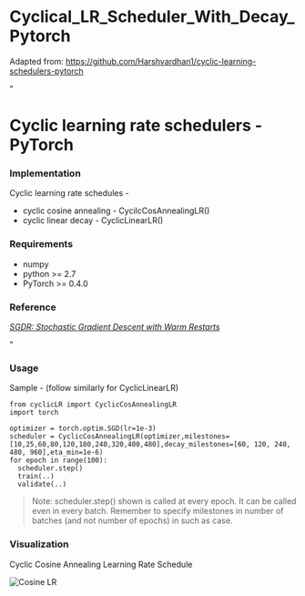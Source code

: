 # Cyclical_LR_Scheduler_With_Decay_Pytorch
Adapted from: https://github.com/Harshvardhan1/cyclic-learning-schedulers-pytorch


" 

# Cyclic learning rate schedulers -PyTorch

### Implementation
Cyclic learning rate schedules -
- cyclic cosine annealing - CycilcCosAnnealingLR()
- cyclic linear decay - CyclicLinearLR()

### Requirements
- numpy 
- python >= 2.7
- PyTorch >= 0.4.0

### Reference
<a href= https://arxiv.org/pdf/1608.03983.pdf> *SGDR: Stochastic Gradient Descent with Warm Restarts* </a>

"

### Usage
Sample - (follow similarly for CyclicLinearLR)
```
from cyclicLR import CyclicCosAnnealingLR
import torch

optimizer = torch.optim.SGD(lr=1e-3)
scheduler = CyclicCosAnnealingLR(optimizer,milestones=[10,25,60,80,120,180,240,320,400,480],decay_milestones=[60, 120, 240, 480, 960],eta_min=1e-6)
for epoch in range(100):
  scheduler.step()
  train(..)
  validate(..)
```
>Note: scheduler.step() shown is called at every epoch. It can be called even in every batch. Remember to specify milestones in number of batches (and not number of epochs) in such as case.


### Visualization
Cyclic Cosine Annealing Learning Rate Schedule

![Cosine LR](https://github.com/bluesky314/Cyclical_LR_Scheduler_With_Decay_Pytorch/blob/master/cyc.png)



